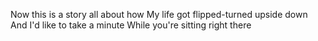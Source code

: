Now this is a story all about how
My life got flipped-turned upside down
And I'd like to take a minute
While you're sitting right there
